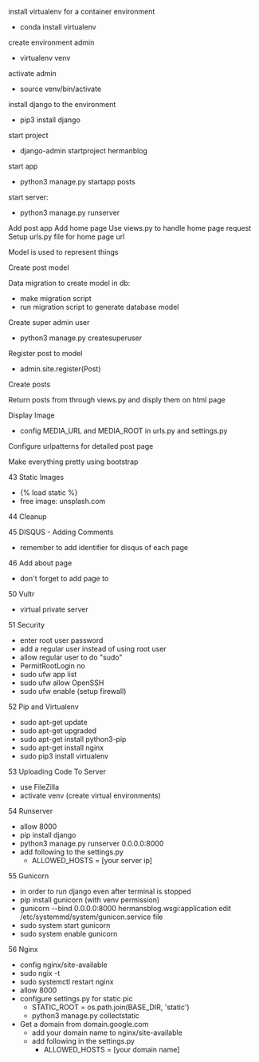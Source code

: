 install virtualenv for a container environment
- conda install virtualenv

create environment admin
- virtualenv venv

activate admin
- source venv/bin/activate

install django to the environment
- pip3 install django

start project
- django-admin startproject hermanblog

start app
- python3 manage.py startapp posts

start server:
- python3 manage.py runserver


Add post app
Add home page
Use views.py to handle home page request
Setup urls.py file for home page url

Model is used to represent things

Create post model

Data migration to create model in db:
- make migration script
- run migration script to generate database model

Create super admin user
- python3 manage.py createsuperuser

Register post to model
- admin.site.register(Post)

Create posts

Return posts from through views.py
and disply them on html page


Display Image
- config MEDIA_URL and 
MEDIA_ROOT in urls.py and settings.py

Configure urlpatterns for detailed post page

Make everything pretty using bootstrap

43 Static Images
- {% load static %}
- free image: unsplash.com

44 Cleanup

45 DISQUS - Adding Comments
- remember to add identifier for disqus of each page

46 Add about page
- don't forget to add page to 

50 Vultr
- virtual private server

51 Security
- enter root user password
- add a regular user instead of using root user
- allow regular user to do "sudo"
- PermitRootLogin no
- sudo ufw app list
- sudo ufw allow OpenSSH
- sudo ufw enable (setup firewall)

52 Pip and Virtualenv
- sudo apt-get update
- sudo apt-get upgraded
- sudo apt-get install python3-pip
- sudo apt-get install nginx
- sudo pip3 install virtualenv

53 Uploading Code To Server
- use FileZilla
- activate venv (create virtual environments)

54 Runserver
- allow 8000
- pip install django
- python3 manage.py runserver 0.0.0.0:8000
- add following to the settings.py
    - ALLOWED_HOSTS = [your server ip]

55 Gunicorn
- in order to run django even after terminal is stopped
- pip install gunicorn (with venv permission)
- gunicorn --bind 0.0.0.0:8000 hermansblog.wsgi:application
edit /etc/systemmd/system/gunicon.service file
- sudo system start gunicorn
- sudo system enable gunicorn

56 Nginx
- config nginx/site-available
- sudo ngix -t
- sudo systemctl restart nginx
- allow 8000
- configure settings.py for static pic
    - STATIC_ROOT = os.path.join(BASE_DIR, 'static')
    - python3 manage.py collectstatic 
- Get a domain from domain.google.com
    - add your domain name to nginx/site-available
    - add following in the settings.py
        - ALLOWED_HOSTS = [your domain name]
